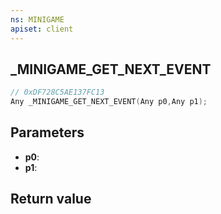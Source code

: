 ```yaml
---
ns: MINIGAME
apiset: client
---
```

## _MINIGAME_GET_NEXT_EVENT

```c
// 0xDF728C5AE137FC13
Any _MINIGAME_GET_NEXT_EVENT(Any p0,Any p1);
```


## Parameters
* **p0**:
* **p1**:

## Return value

